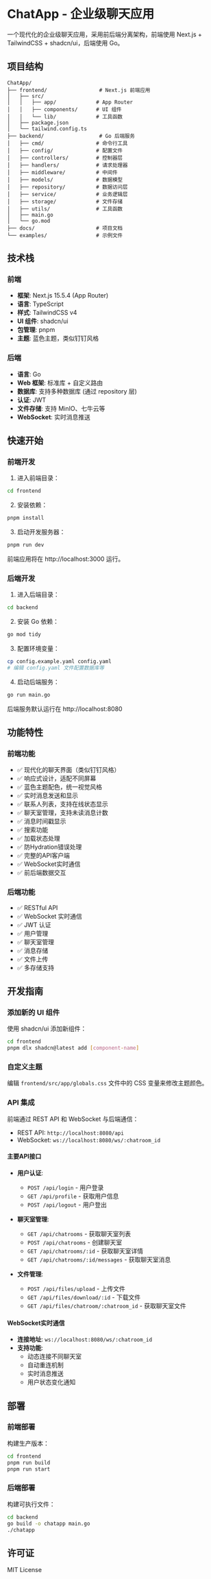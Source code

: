 # ChatApp - 企业级聊天应用

一个现代化的企业级聊天应用，采用前后端分离架构，前端使用 Next.js + TailwindCSS + shadcn/ui，后端使用 Go。

## 项目结构

```
ChatApp/
├── frontend/                 # Next.js 前端应用
│   ├── src/
│   │   ├── app/             # App Router
│   │   ├── components/      # UI 组件
│   │   └── lib/             # 工具函数
│   ├── package.json
│   └── tailwind.config.ts
├── backend/                  # Go 后端服务
│   ├── cmd/                 # 命令行工具
│   ├── config/              # 配置文件
│   ├── controllers/         # 控制器层
│   ├── handlers/            # 请求处理器
│   ├── middleware/          # 中间件
│   ├── models/              # 数据模型
│   ├── repository/          # 数据访问层
│   ├── service/             # 业务逻辑层
│   ├── storage/             # 文件存储
│   ├── utils/               # 工具函数
│   ├── main.go
│   └── go.mod
├── docs/                    # 项目文档
└── examples/                # 示例文件
```

## 技术栈

### 前端
- **框架**: Next.js 15.5.4 (App Router)
- **语言**: TypeScript
- **样式**: TailwindCSS v4
- **UI 组件**: shadcn/ui
- **包管理**: pnpm
- **主题**: 蓝色主题，类似钉钉风格

### 后端
- **语言**: Go
- **Web 框架**: 标准库 + 自定义路由
- **数据库**: 支持多种数据库 (通过 repository 层)
- **认证**: JWT
- **文件存储**: 支持 MinIO、七牛云等
- **WebSocket**: 实时消息推送

## 快速开始

### 前端开发

1. 进入前端目录：
```bash
cd frontend
```

2. 安装依赖：
```bash
pnpm install
```

3. 启动开发服务器：
```bash
pnpm run dev
```

前端应用将在 http://localhost:3000 运行。

### 后端开发

1. 进入后端目录：
```bash
cd backend
```

2. 安装 Go 依赖：
```bash
go mod tidy
```

3. 配置环境变量：
```bash
cp config.example.yaml config.yaml
# 编辑 config.yaml 文件配置数据库等
```

4. 启动后端服务：
```bash
go run main.go
```

后端服务默认运行在 http://localhost:8080

## 功能特性

### 前端功能
- ✅ 现代化的聊天界面（类似钉钉风格）
- ✅ 响应式设计，适配不同屏幕
- ✅ 蓝色主题配色，统一视觉风格
- ✅ 实时消息发送和显示
- ✅ 联系人列表，支持在线状态显示
- ✅ 聊天室管理，支持未读消息计数
- ✅ 消息时间戳显示
- ✅ 搜索功能
- ✅ 加载状态处理
- ✅ 防Hydration错误处理
- ✅ 完整的API客户端
- ✅ WebSocket实时通信
- ✅ 前后端数据交互

### 后端功能
- ✅ RESTful API
- ✅ WebSocket 实时通信
- ✅ JWT 认证
- ✅ 用户管理
- ✅ 聊天室管理
- ✅ 消息存储
- ✅ 文件上传
- ✅ 多存储支持

## 开发指南

### 添加新的 UI 组件

使用 shadcn/ui 添加新组件：
```bash
cd frontend
pnpm dlx shadcn@latest add [component-name]
```

### 自定义主题

编辑 `frontend/src/app/globals.css` 文件中的 CSS 变量来修改主题颜色。

### API 集成

前端通过 REST API 和 WebSocket 与后端通信：
- REST API: `http://localhost:8080/api`
- WebSocket: `ws://localhost:8080/ws/:chatroom_id`

#### 主要API接口
- **用户认证**:
  - `POST /api/login` - 用户登录
  - `GET /api/profile` - 获取用户信息
  - `POST /api/logout` - 用户登出

- **聊天室管理**:
  - `GET /api/chatrooms` - 获取聊天室列表
  - `POST /api/chatrooms` - 创建聊天室
  - `GET /api/chatrooms/:id` - 获取聊天室详情
  - `GET /api/chatrooms/:id/messages` - 获取聊天室消息

- **文件管理**:
  - `POST /api/files/upload` - 上传文件
  - `GET /api/files/download/:id` - 下载文件
  - `GET /api/files/chatroom/:chatroom_id` - 获取聊天室文件

#### WebSocket实时通信
- **连接地址**: `ws://localhost:8080/ws/:chatroom_id`
- **支持功能**:
  - 动态连接不同聊天室
  - 自动重连机制
  - 实时消息推送
  - 用户状态变化通知

## 部署

### 前端部署

构建生产版本：
```bash
cd frontend
pnpm run build
pnpm run start
```

### 后端部署

构建可执行文件：
```bash
cd backend
go build -o chatapp main.go
./chatapp
```

## 许可证

MIT License
